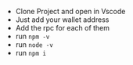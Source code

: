 - Clone Project and open in Vscode
- Just add your wallet address
- Add the rpc for each of them
- run `npm -v`
- run `node -v `
- run `npm i`

